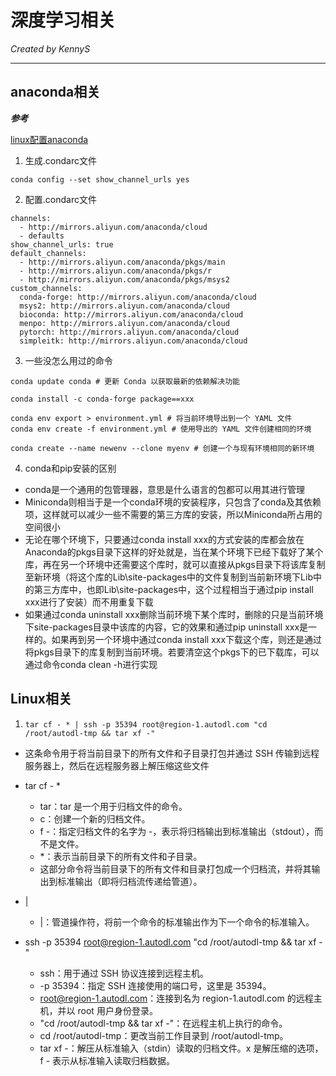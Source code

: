 # 深度学习相关

*Created by KennyS*

---


## anaconda相关

***参考***

[linux配置anaconda](https://blog.csdn.net/FLK_9090/article/details/140035993)


1. 生成.condarc文件

```
conda config --set show_channel_urls yes
```

2. 配置.condarc文件

```
channels:
  - http://mirrors.aliyun.com/anaconda/cloud
  - defaults
show_channel_urls: true
default_channels:
  - http://mirrors.aliyun.com/anaconda/pkgs/main
  - http://mirrors.aliyun.com/anaconda/pkgs/r
  - http://mirrors.aliyun.com/anaconda/pkgs/msys2
custom_channels:
  conda-forge: http://mirrors.aliyun.com/anaconda/cloud
  msys2: http://mirrors.aliyun.com/anaconda/cloud
  bioconda: http://mirrors.aliyun.com/anaconda/cloud
  menpo: http://mirrors.aliyun.com/anaconda/cloud
  pytorch: http://mirrors.aliyun.com/anaconda/cloud
  simpleitk: http://mirrors.aliyun.com/anaconda/cloud
```

3. 一些没怎么用过的命令

```
conda update conda # 更新 Conda 以获取最新的依赖解决功能

conda install -c conda-forge package==xxx

conda env export > environment.yml # 将当前环境导出到一个 YAML 文件
conda env create -f environment.yml # 使用导出的 YAML 文件创建相同的环境

conda create --name newenv --clone myenv # 创建一个与现有环境相同的新环境
```

4. conda和pip安装的区别

- conda是一个通用的包管理器，意思是什么语言的包都可以用其进行管理
- Miniconda则相当于是一个conda环境的安装程序，只包含了conda及其依赖项，这样就可以减少一些不需要的第三方库的安装，所以Miniconda所占用的空间很小
- 无论在哪个环境下，只要通过conda install xxx的方式安装的库都会放在Anaconda的pkgs目录下这样的好处就是，当在某个环境下已经下载好了某个库，再在另一个环境中还需要这个库时，就可以直接从pkgs目录下将该库复制至新环境（将这个库的Lib\site-packages中的文件复制到当前新环境下Lib中的第三方库中，也即Lib\site-packages中，这个过程相当于通过pip install xxx进行了安装）而不用重复下载
- 如果通过conda uninstall xxx删除当前环境下某个库时，删除的只是当前环境下site-packages目录中该库的内容，它的效果和通过pip uninstall xxx是一样的。如果再到另一个环境中通过conda install xxx下载这个库，则还是通过将pkgs目录下的库复制到当前环境。若要清空这个pkgs下的已下载库，可以通过命令conda clean -h进行实现



## Linux相关

1. `tar cf - * | ssh -p 35394 root@region-1.autodl.com "cd /root/autodl-tmp && tar xf -"`

- 这条命令用于将当前目录下的所有文件和子目录打包并通过 SSH 传输到远程服务器上，然后在远程服务器上解压缩这些文件

- tar cf - *
  - tar：tar 是一个用于归档文件的命令。
  - c：创建一个新的归档文件。
  - f -：指定归档文件的名字为 -，表示将归档输出到标准输出（stdout），而不是文件。
  - *：表示当前目录下的所有文件和子目录。
  - 这部分命令将当前目录下的所有文件和目录打包成一个归档流，并将其输出到标准输出（即将归档流传递给管道）。

- |
  - |：管道操作符，将前一个命令的标准输出作为下一个命令的标准输入。

- ssh -p 35394 root@region-1.autodl.com "cd /root/autodl-tmp && tar xf -"
  - ssh：用于通过 SSH 协议连接到远程主机。
  - -p 35394：指定 SSH 连接使用的端口号，这里是 35394。
  - root@region-1.autodl.com：连接到名为 region-1.autodl.com 的远程主机，并以 root 用户身份登录。
  - "cd /root/autodl-tmp && tar xf -"：在远程主机上执行的命令。
  - cd /root/autodl-tmp：更改当前工作目录到 /root/autodl-tmp。
  - tar xf -：解压从标准输入（stdin）读取的归档文件。x 是解压缩的选项，f - 表示从标准输入读取归档数据。